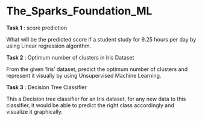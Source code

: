 # The_Sparks_Foundation_ML
**Task 1** : score prediction  

What will be the predicted score if a student study for 9.25 hours per day by using Linear regression algorithm.
        
**Task 2** : Optimum number of clusters in Iris Dataset     

From the given ‘Iris’ dataset, predict the optimum number of clusters and represent it visually by using Unsupervised Machine Learning.
        
**Task 3** : Decision Tree Classifier   

This a Decision tree classifier for an Iris dataset, for any new data to this classifier, it would be able to predict the right class accordingly and visualize it  graphically.
